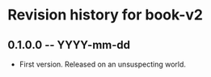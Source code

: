# Revision history for book-v2

## 0.1.0.0 -- YYYY-mm-dd

* First version. Released on an unsuspecting world.
